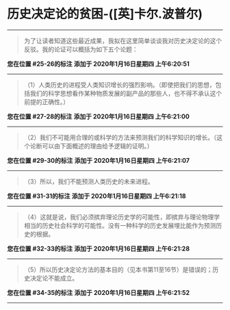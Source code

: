 # 历史决定论的贫困-([英]卡尔.波普尔)

---

> 为了让读者知道这些最近成果，我拟在这里简单谈谈我对历史决定论的这个反驳。我的论证可以概括为如下五个论题：

**您在位置 #25-26的标注** **添加于 2020年1月16日星期四 上午6:20:51**

---

> （1）人类历史的进程受人类知识增长的强烈影响。（即使把我们的思想，包括我们的科学思想看作某种物质发展的副产品的那些人，也不得不承认这个前提的正确性。）

**您在位置 #27-28的标注** **添加于 2020年1月16日星期四 上午6:21:00**

---

> （2）我们不可能用合理的或科学的方法来预测我们的科学知识的增长。（这个论断可以由下面概述的理由给予逻辑的证明。）

**您在位置 #29-30的标注** **添加于 2020年1月16日星期四 上午6:21:07**

---

> （3）所以，我们不能预测人类历史的未来进程。

**您在位置 #31-31的标注** **添加于 2020年1月16日星期四 上午6:21:18**

---

> （4）这就是说，我们必须摈弃理论历史学的可能性，即摈弃与理论物理学相当的历史社会科学的可能性。没有一种科学的历史发展埋比能作为预测历史的根据。

**您在位置 #32-33的标注** **添加于 2020年1月16日星期四 上午6:21:28**

---

> （5）所以历史决定论方法的基本目的（见本书第11至16节）是错误的；历史决定论不能成立。

**您在位置 #34-35的标注** **添加于 2020年1月16日星期四 上午6:21:52**

---

